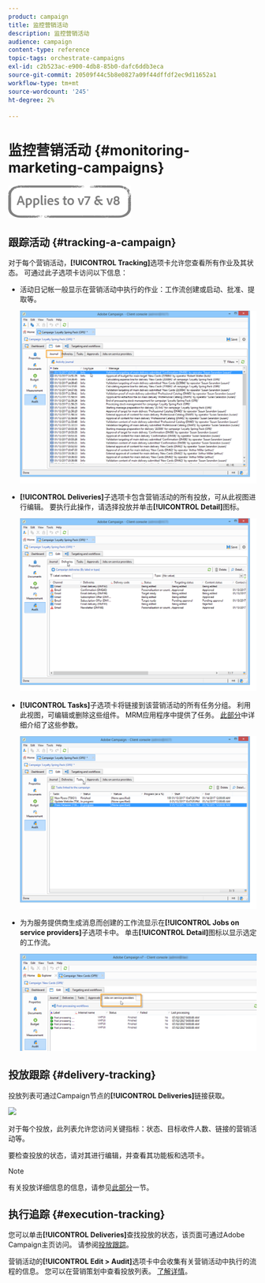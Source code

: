```yaml
---
product: campaign
title: 监控营销活动
description: 监控营销活动
audience: campaign
content-type: reference
topic-tags: orchestrate-campaigns
exl-id: c2b523ac-e900-4db8-85b0-dafc6ddb3eca
source-git-commit: 20509f44c5b8e0827a09f44dffdf2ec9d11652a1
workflow-type: tm+mt
source-wordcount: '245'
ht-degree: 2%

---
```


# 监控营销活动 {#monitoring-marketing-campaigns}

![](../../assets/common.svg)

## 跟踪活动 {#tracking-a-campaign}

对于每个营销活动，**[!UICONTROL Tracking]**&#x200B;选项卡允许您查看所有作业及其状态。 可通过此子选项卡访问以下信息：

* 活动日记帐一般显示在营销活动中执行的作业：工作流创建或启动、批准、提取等。

   ![](assets/s_ncs_user_op_edit_exe_tab_a.png)

* **[!UICONTROL Deliveries]**&#x200B;子选项卡包含营销活动的所有投放，可从此视图进行编辑。 要执行此操作，请选择投放并单击&#x200B;**[!UICONTROL Detail]**&#x200B;图标。

   ![](assets/s_ncs_user_op_edit_exe_tab_b.png)

* **[!UICONTROL Tasks]**&#x200B;子选项卡将链接到该营销活动的所有任务分组。 利用此视图，可编辑或删除这些组件。 MRM应用程序中提供了任务。 [此部分](../../mrm/using/creating-and-managing-tasks.md)中详细介绍了这些参数。

   ![](assets/s_ncs_user_op_edit_exe_tab_e.png)

* 为为服务提供商生成消息而创建的工作流显示在&#x200B;**[!UICONTROL Jobs on service providers]**&#x200B;子选项卡中。 单击&#x200B;**[!UICONTROL Detail]**&#x200B;图标以显示选定的工作流。

   ![](assets/s_ncs_user_op_edit_exe_tab_d.png)

## 投放跟踪 {#delivery-tracking}

投放列表可通过Campaign节点的&#x200B;**[!UICONTROL Deliveries]**&#x200B;链接获取。

![](assets/s_ncs_user_op_del_state_from_homepage.png)

对于每个投放，此列表允许您访问关键指标：状态、目标收件人数、链接的营销活动等。

要检查投放的状态，请对其进行编辑，并查看其功能板和选项卡。

>[!NOTE]
>
>有关投放详细信息的信息，请参见[此部分](../../delivery/using/about-message-tracking.md)一节。

## 执行追踪 {#execution-tracking}

您可以单击&#x200B;**[!UICONTROL Deliveries]**&#x200B;查找投放的状态，该页面可通过Adobe Campaign主页访问。 请参阅[投放跟踪](#delivery-tracking)。

营销活动的&#x200B;**[!UICONTROL Edit > Audit]**&#x200B;选项卡中会收集有关营销活动中执行的流程的信息。 您可以在营销策划中查看投放列表。 [了解详情](#tracking-a-campaign)。
